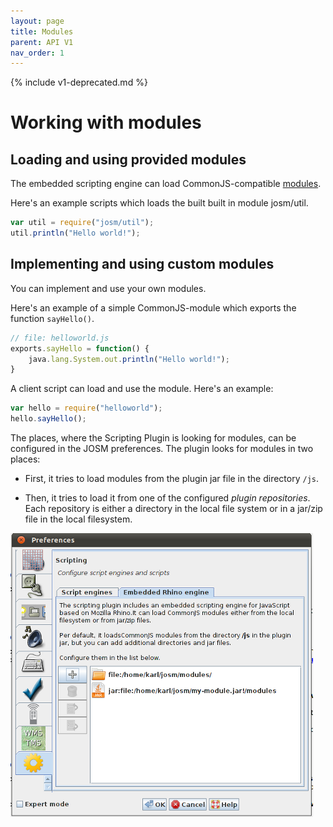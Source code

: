 ```yaml
---
layout: page
title: Modules
parent: API V1
nav_order: 1
---
```


{% include v1-deprecated.md %}

# Working with modules

## Loading and using provided modules

The embedded scripting engine can load CommonJS-compatible [modules][CommonJS module].

Here's an example scripts which loads the built built in module <a data-js-object="module:josm/util">josm/util</a>.

```js
var util = require("josm/util");
util.println("Hello world!");
```

## Implementing and using custom modules

You can implement and use your own modules.

Here's an example of a simple CommonJS-module which exports the function `sayHello()`.

```js
// file: helloworld.js
exports.sayHello = function() {
    java.lang.System.out.println("Hello world!");
}
```

A client script can load and use the module. Here's an example:

```js
var hello = require("helloworld");
hello.sayHello();
```

The places, where the Scripting Plugin is looking for modules, can be configured in the 
JOSM preferences. The plugin looks for modules in two places:

* First, it tries to load modules from the plugin jar file in the directory `/js`.

* Then, it tries to load it from one of the configured *plugin repositories*. Each repository is
  either a directory in the local file system or in a jar/zip file in the local filesystem.

  
<img src="/assets/img/v1/configure-script-repositories.png"/>




[CommonJS module]: http://www.commonjs.org/specs/modules/1.0/
